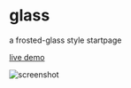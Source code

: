 # glass

a frosted-glass style startpage

[live demo](https://chadolbaegi.github.io/glass/)

![screenshot](https://raw.githubusercontent.com/chadolbaegi/glass/master/ss.png) 
